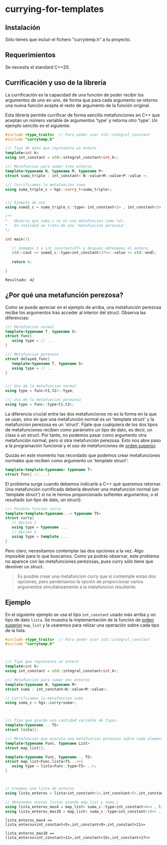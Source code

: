 # currying-for-templates

## Instalación

Sólo tienes que incluir el fichero "currytemp.h" a tu proyecto.

## Requerimientos

Se necesita el standard C++20.

## Currificación y uso de la librería

La currificación es la capacidad de una función de poder recibir los argumentos de uno en uno, de forma que para cada argumento se retorno una nueva función acepta el resto de argumento de la función original.

Esta librería permite currificar de forma sencilla metafunciones en C++ que aceptan un número variable de argumentos 'type' y retorna otro 'type'. Un ejemplo sencillo es el siguiente:

```C++
#include <type_traits>  // Para poder usar std::integral_constant
#include "currytemp.h"

/// Tipo de dato que representa un entero
template<int k>
using int_constant = std::integral_constant<int,k>;

/// Metafuncion para sumar tres enteros
template<typename N, typename M, typename P>
struct suma_triple : int_constant< N::value+M::value+P::value >;

/// Currificamos la metafuncion suma
using suma_triple_c = hgs::curry_t<suma_triple>;


/// Ejemplo de uso
using suma5_c = suma_triple_c::type< int_constant<2> , int_constant<3> >;

/**
*   Observa que suma_c no es una metafuncion como tal.
*   En realidad se trata de una 'metafuncion perezosa'.
*/

int main(){

   // Sumamos 5 a int_constant<37> y despues obtenemos el entero.
   std::cout << suma5_c::type<int_constant<37>>::value << std::endl;
   
   return 0;

}
```

`Resultado: 42`

## ¿Por qué una metafunción perezosa?

Como se puede apreciar en el ejemplo de arriba, una metafunción perezosa recibe los argumentos tras acceder al interior del struct. Observa las diferencias:

```C++
/// Metafuncion normal
template<typename T, typename S>
struct func{
   using type = // ...
}

/// Metafuncion perezosa
struct delayed_func{
   template<typename T, typename S>
   using type = // ...
}


/// Uso de la metafuncion normal
using type = func<t1,t2>::type;

/// Uso de la metafuncion perezosa
using type = func::type<t1,t2>;
```

La diferencia crucial entre las dos metafunciones no es la forma en la que se usan, sino en que una metafunción normal es un 'template struct' y la metafuncion perezosa es un 'struct'. Fíjate que cualquiera de los dos tipos de metafunciones reciben como parámetro un tipo de dato, es decir, un class o un struct. Por tanto, no podemos pasar como argumento otra metafunción normal, pero sí otra metafunción perezosa. Esto nos abre paso a la programación funcional y el uso de metafunciones de [orden superior](https://es.wikipedia.org/wiki/Funci%C3%B3n_de_orden_superior).

Quizás en este momento has recordado que podemos crear metafunciones normales que reciben como argumento un 'template struct':

```C++
template<template<typename> typename T>
struct func{ //... }
```

El problema surge cuando debemos indicarle a C++ qué queremos retornar. Una metafunción currificada debería devolver una metafunción normal (un 'template struct') si no le hemos proporcionado sufientes argumentos, o el resultado (un tipo de dato, un struct):

```C++
/// Posible funcion curry
template<template<typename...> typename TS>
struct curry{
   // Opcion 1
   using type = typename ...
   // Opcion 2
   using type = template ...
}
```

Pero claro, necesitamos contemplar las dos opciones a la vez. Algo imposible para lo que buscamos. Como ya podrás observar, este problema no aparece con las metafunciones perezosas, pues curry sólo tiene que devolver un struct.

> Es posible crear una metafuncion curry que sí contemple estas dos opciones, pero perderíamos la opción de proporcionar varios argumentos simultáneamente a la metafuncion resultante.

## Ejemplo

En el siguiente ejemplo se usa el tipo `int_constant` usado más arriba y un tipo de dato `lista`. Se muestra la implementación de la función de [orden superior](https://es.wikipedia.org/wiki/Funci%C3%B3n_de_orden_superior) `map_list` y la usaremos para relizar una operación sobre cada tipo de la lista.

```C++
#include <type_traits>  // Para poder usar std::integral_constant
#include "currytemp.h"



/// Tipo que representa un entero
template<int k>
using int_constant = std::integral_constant<int,k>;

/// Metafuncion para sumar dos enteros
template<typename N, typename M>
struct suma : int_constant<N::value+M::value>;

// Currificamos la metafuncion suma
using suma_c = hgs::curry<suma>;



/// Tipo que guarda una cantidad variable de tipos
template<typename... TS>
struct lista{};

/// Metafuncion que ejecuta una metafuncion perezosa sobre cada elemento de una lista 
template<typename Func, typename List>
struct map_list{};

template<typename Func, typename... TS>
struct map_list<Func,lista<TS...>>{
   using type = lista<Func::type<TS>...>;
}



// Creamos una lista de enteros
using lista_enteros = lista<int_constant<1>,int_constant<5>,int_constant<7>>;

// Obtenemos nuevas listas usando map_list y suma_c 
using lista_enteros_mas4 = map_list< suma_c::type<int_constant<4>> , lista_enteros >;
using lista_enteros_mas10 = map_list< suma_c::type<int_constant<10>> , lista_enteros >;

```
`lista_enteros_mas4 == lista_enteros<int_constant<5>,int_constant<9>,int_constant<11>>`

`lista_enteros_mas10 == lista_enteros<int_constant<11>,int_constant<15>,int_constant<17>>`


